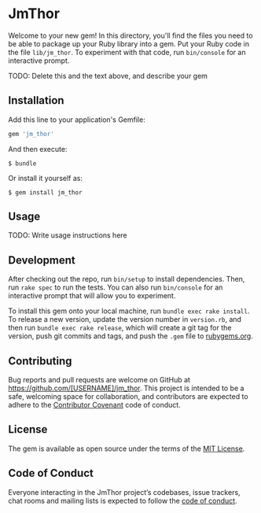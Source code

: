 # JmThor

Welcome to your new gem! In this directory, you'll find the files you need to be able to package up your Ruby library into a gem. Put your Ruby code in the file `lib/jm_thor`. To experiment with that code, run `bin/console` for an interactive prompt.

TODO: Delete this and the text above, and describe your gem

## Installation

Add this line to your application's Gemfile:

```ruby
gem 'jm_thor'
```

And then execute:

    $ bundle

Or install it yourself as:

    $ gem install jm_thor

## Usage

TODO: Write usage instructions here

## Development

After checking out the repo, run `bin/setup` to install dependencies. Then, run `rake spec` to run the tests. You can also run `bin/console` for an interactive prompt that will allow you to experiment.

To install this gem onto your local machine, run `bundle exec rake install`. To release a new version, update the version number in `version.rb`, and then run `bundle exec rake release`, which will create a git tag for the version, push git commits and tags, and push the `.gem` file to [rubygems.org](https://rubygems.org).

## Contributing

Bug reports and pull requests are welcome on GitHub at https://github.com/[USERNAME]/jm_thor. This project is intended to be a safe, welcoming space for collaboration, and contributors are expected to adhere to the [Contributor Covenant](http://contributor-covenant.org) code of conduct.

## License

The gem is available as open source under the terms of the [MIT License](http://opensource.org/licenses/MIT).

## Code of Conduct

Everyone interacting in the JmThor project’s codebases, issue trackers, chat rooms and mailing lists is expected to follow the [code of conduct](https://github.com/[USERNAME]/jm_thor/blob/master/CODE_OF_CONDUCT.md).

